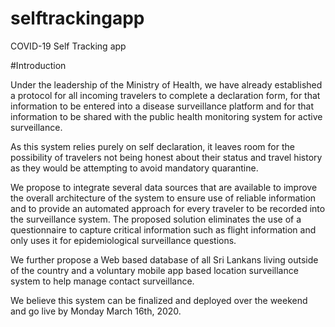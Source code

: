 # selftrackingapp

COVID-19 Self Tracking app

#Introduction 

Under the leadership of the Ministry of Health, we have already established a protocol for all incoming travelers to complete a declaration form, for that information to be entered into a disease surveillance platform and for that information to be shared with the public health monitoring system for active surveillance.

As this system relies purely on self declaration, it leaves room for the possibility of travelers not being honest about their status and travel history as they would be attempting to avoid mandatory quarantine. 

We propose to integrate several data sources that are available to improve the overall architecture of the system to ensure use of reliable information and to provide an automated approach for every traveler to be recorded into the surveillance system. The proposed solution eliminates the use of a questionnaire to capture critical information such as flight information and only uses it for epidemiological surveillance questions.

We further propose a Web based database of all Sri Lankans living outside of the country and a voluntary mobile app based location surveillance system to help manage contact surveillance.

We believe this system can be finalized and deployed over the weekend and go live by Monday March 16th, 2020.




